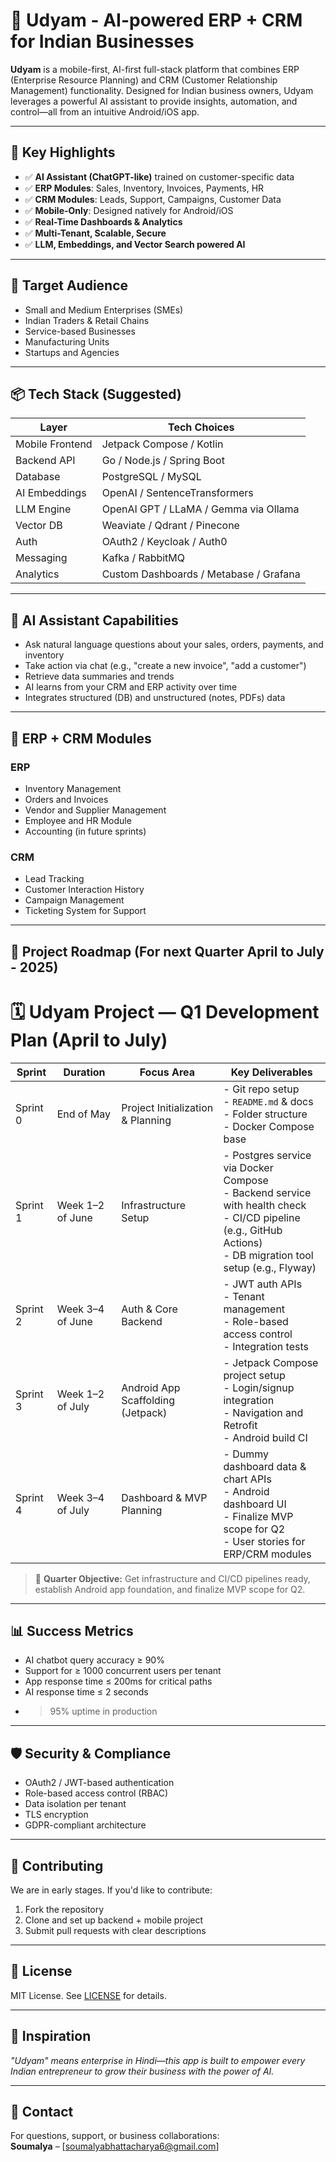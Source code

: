 # 📱 Udyam - AI-powered ERP + CRM for Indian Businesses

**Udyam** is a mobile-first, AI-first full-stack platform that combines ERP (Enterprise Resource Planning) and CRM (Customer Relationship Management) functionality. Designed for Indian business owners, Udyam leverages a powerful AI assistant to provide insights, automation, and control—all from an intuitive Android/iOS app.

---

## 🚀 Key Highlights

- ✅ **AI Assistant (ChatGPT-like)** trained on customer-specific data
- ✅ **ERP Modules**: Sales, Inventory, Invoices, Payments, HR
- ✅ **CRM Modules**: Leads, Support, Campaigns, Customer Data
- ✅ **Mobile-Only**: Designed natively for Android/iOS
- ✅ **Real-Time Dashboards & Analytics**
- ✅ **Multi-Tenant, Scalable, Secure**
- ✅ **LLM, Embeddings, and Vector Search powered AI**

---

## 🎯 Target Audience

- Small and Medium Enterprises (SMEs)
- Indian Traders & Retail Chains
- Service-based Businesses
- Manufacturing Units
- Startups and Agencies

---

## 📦 Tech Stack (Suggested)

| Layer            | Tech Choices                                |
|------------------|----------------------------------------------|
| Mobile Frontend  | Jetpack Compose / Kotlin                      |
| Backend API      | Go / Node.js / Spring Boot                   |
| Database         | PostgreSQL / MySQL                           |
| AI Embeddings    | OpenAI / SentenceTransformers                |
| LLM Engine       | OpenAI GPT / LLaMA / Gemma via Ollama        |
| Vector DB        | Weaviate / Qdrant / Pinecone                 |
| Auth             | OAuth2 / Keycloak / Auth0                    |
| Messaging        | Kafka / RabbitMQ                             |
| Analytics        | Custom Dashboards / Metabase / Grafana       |

---

## 🧠 AI Assistant Capabilities

- Ask natural language questions about your sales, orders, payments, and inventory  
- Take action via chat (e.g., "create a new invoice", "add a customer")  
- Retrieve data summaries and trends  
- AI learns from your CRM and ERP activity over time  
- Integrates structured (DB) and unstructured (notes, PDFs) data

---

## 📲 ERP + CRM Modules

### ERP

- Inventory Management  
- Orders and Invoices  
- Vendor and Supplier Management  
- Employee and HR Module  
- Accounting (in future sprints)

### CRM

- Lead Tracking  
- Customer Interaction History  
- Campaign Management  
- Ticketing System for Support

---

## 🚧 Project Roadmap (For next Quarter April to July - 2025)

# 🗓️ Udyam Project — Q1 Development Plan (April to July)

| Sprint    | Duration              | Focus Area                            | Key Deliverables                                                                 |
|-----------|-----------------------|----------------------------------------|----------------------------------------------------------------------------------|
| Sprint 0  | End of May            | Project Initialization & Planning      | - Git repo setup<br>- `README.md` & docs<br>- Folder structure<br>- Docker Compose base |
| Sprint 1  | Week 1–2 of June      | Infrastructure Setup                   | - Postgres service via Docker Compose<br>- Backend service with health check<br>- CI/CD pipeline (e.g., GitHub Actions)<br>- DB migration tool setup (e.g., Flyway) |
| Sprint 2  | Week 3–4 of June      | Auth & Core Backend                    | - JWT auth APIs<br>- Tenant management<br>- Role-based access control<br>- Integration tests |
| Sprint 3  | Week 1–2 of July      | Android App Scaffolding (Jetpack)     | - Jetpack Compose project setup<br>- Login/signup integration<br>- Navigation and Retrofit<br>- Android build CI |
| Sprint 4  | Week 3–4 of July      | Dashboard & MVP Planning               | - Dummy dashboard data & chart APIs<br>- Android dashboard UI<br>- Finalize MVP scope for Q2<br>- User stories for ERP/CRM modules |

> 📌 **Quarter Objective:** Get infrastructure and CI/CD pipelines ready, establish Android app foundation, and finalize MVP scope for Q2.


---

## 📊 Success Metrics

- AI chatbot query accuracy ≥ 90%  
- Support for ≥ 1000 concurrent users per tenant  
- App response time ≤ 200ms for critical paths  
- AI response time ≤ 2 seconds  
- >95% uptime in production

---

## 🛡️ Security & Compliance

- OAuth2 / JWT-based authentication  
- Role-based access control (RBAC)  
- Data isolation per tenant  
- TLS encryption  
- GDPR-compliant architecture

---

## 💬 Contributing

We are in early stages. If you'd like to contribute:

1. Fork the repository  
2. Clone and set up backend + mobile project  
3. Submit pull requests with clear descriptions

---

## 🧾 License

MIT License. See [LICENSE](./LICENSE) for details.

---

## 🙌 Inspiration

_"Udyam" means enterprise in Hindi—this app is built to empower every Indian entrepreneur to grow their business with the power of AI._

---

## 📧 Contact

For questions, support, or business collaborations:  
**Soumalya** – [soumalyabhattacharya6@gmail.com]